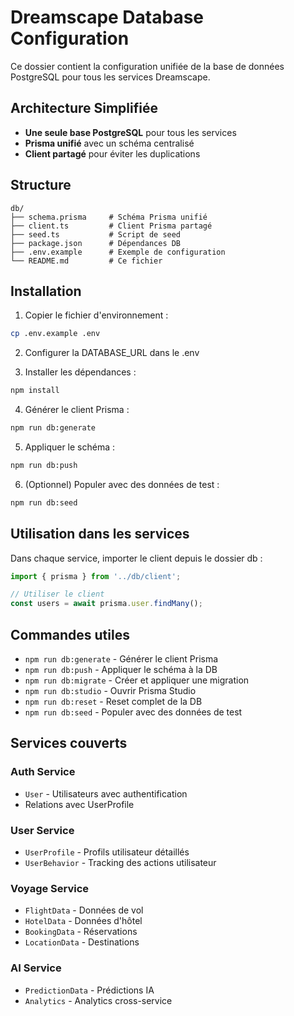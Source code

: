 # Dreamscape Database Configuration

Ce dossier contient la configuration unifiée de la base de données PostgreSQL pour tous les services Dreamscape.

## Architecture Simplifiée

- **Une seule base PostgreSQL** pour tous les services
- **Prisma unifié** avec un schéma centralisé
- **Client partagé** pour éviter les duplications

## Structure

```
db/
├── schema.prisma     # Schéma Prisma unifié
├── client.ts         # Client Prisma partagé
├── seed.ts           # Script de seed
├── package.json      # Dépendances DB
├── .env.example      # Exemple de configuration
└── README.md         # Ce fichier
```

## Installation

1. Copier le fichier d'environnement :
```bash
cp .env.example .env
```

2. Configurer la DATABASE_URL dans le .env

3. Installer les dépendances :
```bash
npm install
```

4. Générer le client Prisma :
```bash
npm run db:generate
```

5. Appliquer le schéma :
```bash
npm run db:push
```

6. (Optionnel) Populer avec des données de test :
```bash
npm run db:seed
```

## Utilisation dans les services

Dans chaque service, importer le client depuis le dossier db :

```typescript
import { prisma } from '../db/client';

// Utiliser le client
const users = await prisma.user.findMany();
```

## Commandes utiles

- `npm run db:generate` - Générer le client Prisma
- `npm run db:push` - Appliquer le schéma à la DB
- `npm run db:migrate` - Créer et appliquer une migration
- `npm run db:studio` - Ouvrir Prisma Studio
- `npm run db:reset` - Reset complet de la DB
- `npm run db:seed` - Populer avec des données de test

## Services couverts

### Auth Service
- `User` - Utilisateurs avec authentification
- Relations avec UserProfile

### User Service  
- `UserProfile` - Profils utilisateur détaillés
- `UserBehavior` - Tracking des actions utilisateur

### Voyage Service
- `FlightData` - Données de vol
- `HotelData` - Données d'hôtel
- `BookingData` - Réservations
- `LocationData` - Destinations

### AI Service
- `PredictionData` - Prédictions IA
- `Analytics` - Analytics cross-service